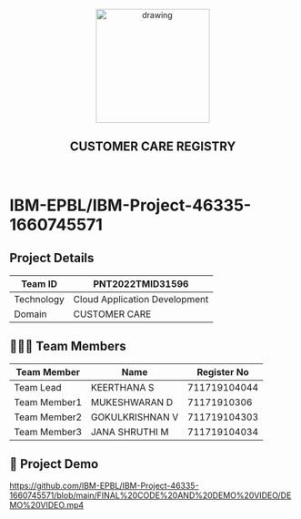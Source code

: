 <br>
<div align="center">
   <img src="https://assignment3ibmcloudobject.s3.us-east.cloud-object-storage.appdomain.cloud/illustration-customer-care-object.png" align="center" alt="drawing" width="200" />
 
  <h2 align="center">CUSTOMER CARE REGISTRY</h2>
</div><br>

# IBM-EPBL/IBM-Project-46335-1660745571


## Project Details
| Team ID       | PNT2022TMID31596            |
| ------------- | -------------                |
| Technology    | Cloud Application Development|
| Domain        | CUSTOMER CARE            | 


## 🧑🏻‍🦰 Team Members
| Team Member  | Name            | Register No    |
| -------------| -------------   | --------       |
| Team Lead    | KEERTHANA S     | 711719104044   |
| Team Member1 | MUKESHWARAN D   | 71171910306    |
| Team Member2 | GOKULKRISHNAN V | 711719104303   |
| Team Member3 | JANA SHRUTHI M  | 711719104034   |


## 🧩 Project Demo

https://github.com/IBM-EPBL/IBM-Project-46335-1660745571/blob/main/FINAL%20CODE%20AND%20DEMO%20VIDEO/DEMO%20VIDEO.mp4








